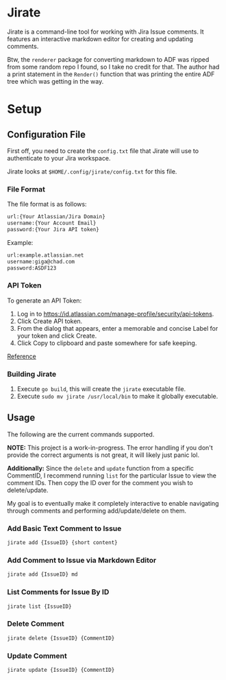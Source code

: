 # Jirate

Jirate is a command-line tool for working with Jira Issue comments.
It features an interactive markdown editor for creating and updating comments.

Btw, the `renderer` package for converting markdown to ADF was ripped from some random repo I found, so I take no credit for that. The author had a print statement in the `Render()` function that was printing the entire ADF tree which was getting in the way.

# Setup

## Configuration File

First off, you need to create the `config.txt` file that Jirate will use to authenticate to your Jira workspace.

Jirate looks at `$HOME/.config/jirate/config.txt` for this file.

### File Format

The file format is as follows:

```txt
url:{Your Atlassian/Jira Domain}
username:{Your Account Email}
password:{Your Jira API token}
```

Example:

```txt
url:example.atlassian.net
username:giga@chad.com
password:ASDF123
```

### API Token

To generate an API Token: 

1. Log in to https://id.atlassian.com/manage-profile/security/api-tokens.
2. Click Create API token.
3. From the dialog that appears, enter a memorable and concise Label for your token and click Create.
4. Click Copy to clipboard and paste somewhere for safe keeping.

[Reference](https://support.atlassian.com/atlassian-account/docs/manage-api-tokens-for-your-atlassian-account/)

### Building Jirate

1. Execute `go build`, this will create the `jirate` executable file.
2. Execute `sudo mv jirate /usr/local/bin` to make it globally executable.

## Usage

The following are the current commands supported.

**NOTE:** This project is a work-in-progress. The error handling if you don't provide the correct arguments is not great, it will likely just panic lol. 

**Additionally:** Since the `delete` and `update` function from a specific CommentID, I recommend running `list` for the particular Issue to view the comment IDs. Then copy the ID over for the comment you wish to delete/update.

My goal is to eventually make it completely interactive to enable navigating through comments and performing add/update/delete on them.

### Add Basic Text Comment to Issue

```sh
jirate add {IssueID} {short content}
```

### Add Comment to Issue via Markdown Editor

```sh
jirate add {IssueID} md
```

### List Comments for Issue By ID

```sh
jirate list {IssueID}
```

### Delete Comment

```sh
jirate delete {IssueID} {CommentID}
```

### Update Comment

```sh
jirate update {IssueID} {CommentID}
```

